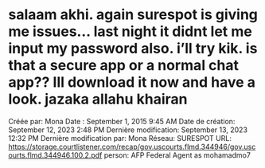 # salaam akhi. again surespot is giving me issues… last night it didnt let me input my password also. i’ll try kik. is that a secure app or a normal chat app?? Ill download it now and have a look. jazaka allahu khairan

Créée par: Mona
Date : September 1, 2015 9:45 AM
Date de création: September 12, 2023 2:48 PM
Dernière modification: September 13, 2023 12:32 PM
Dernière modification par: Mona
Réseau: SURESPOT
URL: https://storage.courtlistener.com/recap/gov.uscourts.flmd.344946/gov.uscourts.flmd.344946.100.2.pdf
person: AFP Federal Agent as mohamadmo7